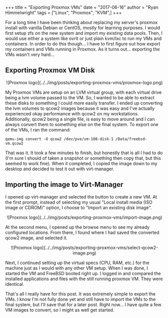 +++
title = "Exporting Proxmox VMs"
date = "2017-06-16"
author = "Ryan Himmelwright"
tags = ["Linux", "Proxmox", "KVM",]
+++

For a long time I have been thinking about replacing my server's proxmox install with vanilla Debian or CentOS, mostly for learning purposes. I would first setup zfs on the new system and import my existing data pools. Then, I would use either a system like ovrit or just plain kvm/lxc to run my VMs and containers. In order to do this though... I have to first figure out how export my containers and VMs running in Proxmox. As it turns out... exporting the VMs wasn't very hard...

<!-- more -->

## Exporting Proxmox VM Disk

<center>
![Proxmox logo](../../img/posts/exporting-proxmox-vms/proxmox-logo.png)
</center>

My Proxmox VMs are setup on an LVM virtual group, with each virtual drive being a lvm volume passed to the VM. So, I wanted to be able to extract these disks to something I could more easily transfer. I ended up converting the lvm volumes to qcow2 images because it was easy and I've actually experienced okay performance with qcow2 on my workstations. Additionally, qcow2 being a single file, is easy to move around and I can always convert them to something else on the final system. To export one of the VMs, I ran the command:

```
qemu-img convert -O qcow2 /dev/pve/vm-108-disk-1 /Data/freebsd-vm.qcow2
```
That was it. It took a few minutes to finish, but honestly that is all I had to do (I'm sure I should of taken a snapshot or something then copy that, but this seemed to work fine). When it completed, I copied the image down to my desktop and decided to test it out with virt-manager.

## Importing the image to Virt-Manager

I opened up virt-manager and selected the button to create a new VM. At the first prompt, instead of selecting my usual "Local install media (ISO image or CDROM)" option, I choose to "Import an existing disk image".

<center>
![Proxmox logo](../../img/posts/exporting-proxmox-vms/import-image.png)
</center>

At the second menu, I opened up the browse menu to see my already configured locations. From there, I found where I had saved the converted qcow2 image, and selected it.

<center>
![Proxmox logo](../../img/posts/exporting-proxmox-vms/select-qcow2-image.png)
</center>

Next, I continued setting up the virtual specs (CPU, RAM, etc.) for the machine just as I would with any other VM setup. When I was done, I started the VM and FreeBSD booted right up. I logged in and compared the installed applications and files with the still running proxmox VM. They were identical.

That's all I really have for this post. It was extremely simple to export the VMs. I know I'm not fully done yet and still have to import the VMs to the final system, but I'll save that for a later post. Right now... I have quite a few VM images to convert, so I might as well get started.
